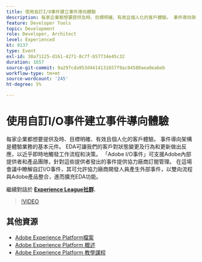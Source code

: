 ```yaml
---
title: 使用自訂I/O事件建立事件導向體驗
description: 每家企業都想要提供及時、目標明確、有效且個人化的客戶體驗。 事件導向架構是體驗業務的基本元件。 EDA可讓我們的客戶對狀態變更及行為和更新做出反應，以近乎即時地觸發工作流程和決策。 「Adobe I/O事件」可支援Adobe內部提供者和產品團隊，針對這些提供者發出的事件提供協力廠商訂閱管理。 在這場會議中瞭解自訂I/O事件，其可允許協力廠商開發人員產生外部事件，以雙向流程與Adobe產品整合，進而擴充EDA功能。
feature: Developer Tools
topic: Development
role: Developer, Architect
level: Experienced
kt: 9137
type: Event
exl-id: 38a71125-d161-4271-8c7f-b57734e45c32
duration: 1657
source-git-commit: 9a297cda953d4414131657f9ac84580aea0eabeb
workflow-type: tm+mt
source-wordcount: '245'
ht-degree: 5%

---
```


# 使用自訂I/O事件建立事件導向體驗

每家企業都想要提供及時、目標明確、有效且個人化的客戶體驗。 事件導向架構是體驗業務的基本元件。 EDA可讓我們的客戶對狀態變更及行為和更新做出反應，以近乎即時地觸發工作流程和決策。 「Adobe I/O事件」可支援Adobe內部提供者和產品團隊，針對這些提供者發出的事件提供協力廠商訂閱管理。 在這場會議中瞭解自訂I/O事件，其可允許協力廠商開發人員產生外部事件，以雙向流程與Adobe產品整合，進而擴充EDA功能。

繼續對話於 **[Experience League社群](https://adobe.ly/3kXfjdx).**

>[!VIDEO](https://video.tv.adobe.com/v/337616/?quality=12&learn=on&hidetitle=true)

## 其他資源

- [Adobe Experience Platform檔案](https://experienceleague.adobe.com/docs/experience-platform.html)
- [Adobe Experience Platform 概述](https://experienceleague.adobe.com/docs/experience-platform/landing/home.html?lang=zh-Hant)
- [Adobe Experience Platform 教學課程](https://experienceleague.adobe.com/docs/platform-learn/tutorials/overview.html?lang=zh-Hant)
